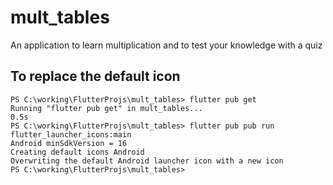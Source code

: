 # mult_tables  

An application to learn multiplication and to test your knowledge with a quiz

## To replace the default icon  
    PS C:\working\FlutterProjs\mult_tables> flutter pub get
    Running "flutter pub get" in mult_tables...                         0.5s
    PS C:\working\FlutterProjs\mult_tables> flutter pub pub run flutter_launcher_icons:main
    Android minSdkVersion = 16
    Creating default icons Android
    Overwriting the default Android launcher icon with a new icon
    PS C:\working\FlutterProjs\mult_tables>


